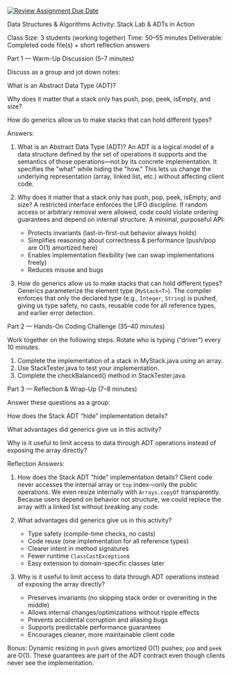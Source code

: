 [![Review Assignment Due Date](https://classroom.github.com/assets/deadline-readme-button-22041afd0340ce965d47ae6ef1cefeee28c7c493a6346c4f15d667ab976d596c.svg)](https://classroom.github.com/a/o2-4MDsz)

Data Structures & Algorithms Activity: Stack Lab & ADTs in Action

Class Size: 3 students (working together)
Time: 50–55 minutes
Deliverable: Completed code file(s) + short reflection answers

Part 1 — Warm-Up Discussion (5–7 minutes)

Discuss as a group and jot down notes:

What is an Abstract Data Type (ADT)?

Why does it matter that a stack only has push, pop, peek, isEmpty, and size?

How do generics allow us to make stacks that can hold different types?

Answers:

1. What is an Abstract Data Type (ADT)?
	An ADT is a logical model of a data structure defined by the set of operations it supports and the semantics of those operations—not by its concrete implementation. It specifies the "what" while hiding the "how." This lets us change the underlying representation (array, linked list, etc.) without affecting client code.

2. Why does it matter that a stack only has push, pop, peek, isEmpty, and size?
	A restricted interface enforces the LIFO discipline. If random access or arbitrary removal were allowed, code could violate ordering guarantees and depend on internal structure. A minimal, purposeful API:
	- Protects invariants (last-in-first-out behavior always holds)
	- Simplifies reasoning about correctness & performance (push/pop are O(1) amortized here)
	- Enables implementation flexibility (we can swap implementations freely)
	- Reduces misuse and bugs

3. How do generics allow us to make stacks that can hold different types?
	Generics parameterize the element type (`MyStack<T>`). The compiler enforces that only the declared type (e.g., `Integer`, `String`) is pushed, giving us type safety, no casts, reusable code for all reference types, and earlier error detection.

Part 2 — Hands-On Coding Challenge (35–40 minutes)

Work together on the following steps. Rotate who is typing (“driver”) every 10 minutes.
1. Complete the implementation of a stack in MyStack.java using an array.
2. Use StackTester.java to test your implementation.
3. Complete the checkBalanced() method in StackTester.java.

Part 3 — Reflection & Wrap-Up (7–8 minutes)

Answer these questions as a group:

How does the Stack ADT “hide” implementation details?

What advantages did generics give us in this activity?

Why is it useful to limit access to data through ADT operations instead of exposing the array directly?

Reflection Answers:

1. How does the Stack ADT “hide” implementation details?
	Client code never accesses the internal array or `top` index—only the public operations. We even resize internally with `Arrays.copyOf` transparently. Because users depend on behavior not structure, we could replace the array with a linked list without breaking any code.

2. What advantages did generics give us in this activity?
	- Type safety (compile-time checks, no casts)
	- Code reuse (one implementation for all reference types)
	- Clearer intent in method signatures
	- Fewer runtime `ClassCastException`s
	- Easy extension to domain-specific classes later

3. Why is it useful to limit access to data through ADT operations instead of exposing the array directly?
	- Preserves invariants (no skipping stack order or overwriting in the middle)
	- Allows internal changes/optimizations without ripple effects
	- Prevents accidental corruption and aliasing bugs
	- Supports predictable performance guarantees
	- Encourages cleaner, more maintainable client code

Bonus: Dynamic resizing in `push` gives amortized O(1) pushes; `pop` and `peek` are O(1). These guarantees are part of the ADT contract even though clients never see the implementation.
